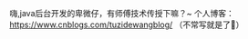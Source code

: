 
嗨,java后台开发的卑微仔，有师傅技术传授下嘛？~
个人博客：https://www.cnblogs.com/tuzidewangblog/
（不常写就是了🤣）

<!--
**theBookofRabbit/theBookofRabbit** is a ✨ _special_ ✨ repository because its `README.md` (this file) appears on your GitHub profile.

Here are some ideas to get you started:

- 🔭 I’m currently working on ...
- 🌱 I’m currently learning ...
- 👯 I’m looking to collaborate on ...
- 🤔 I’m looking for help with ...
- 💬 Ask me about ...
- 📫 How to reach me: ...
- 😄 Pronouns: ...
- ⚡ Fun fact: ...
-->

